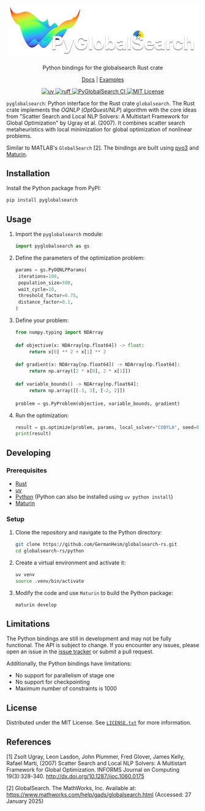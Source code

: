 <p align="center">
    <img
        width="500"
        src="https://raw.githubusercontent.com/GermanHeim/globalsearch-rs/main/python/media/logo.png"
        alt="pyGlobalSearch"
    />
    <p align="center">
        Python bindings for the globalsearch Rust crate
    </p>
    <p align="center">
        <a href="https://docs.rs/globalsearch/latest/globalsearch/">Docs</a> | <a href="https://github.com/GermanHeim/globalsearch-rs/tree/main/python/examples">Examples</a>
    </p>
</p>

<div align="center">
    <a href="https://docs.astral.sh/uv/">
        <img src="https://img.shields.io/badge/uv-black?logo=uv" alt="uv" />
    </a> 
    <a href="https://docs.astral.sh/ruff/">
        <img src="https://img.shields.io/badge/ruff-black?logo=ruff" alt="ruff" />
    </a> 
    <a href="https://github.com/GermanHeim/globalsearch-rs/actions/workflows/pyglobalsearch-ci.yml">
        <img src="https://img.shields.io/github/actions/workflow/status/GermanHeim/globalsearch-rs/pyglobalsearch-ci.yml?branch=main&label=pyglobalsearch%20CI&logo=github" alt="PyGlobalSearch CI"/>
    </a>
    <a href="https://github.com/GermanHeim/globalsearch-rs/blob/main/LICENSE.txt">
        <img src="https://img.shields.io/badge/license-MIT-blue" alt="MIT License" />
    </a>
</div>

`pyglobalsearch`: Python interface for the Rust crate `globalsearch`. The Rust crate implements the _OQNLP_ (_OptQuest/NLP_) algorithm with the core ideas from "Scatter Search and Local NLP Solvers: A Multistart Framework for Global Optimization" by Ugray et al. (2007). It combines scatter search metaheuristics with local minimization for global optimization of nonlinear problems.

Similar to MATLAB's `GlobalSearch` \[2\]. The bindings are built using [pyo3](https://github.com/PyO3/pyo3) and [Maturin](https://github.com/PyO3/maturin).

## Installation

Install the Python package from PyPI:

```bash
pip install pyglobalsearch
```

## Usage

1. Import the `pyglobalsearch` module:

   ```python
   import pyglobalsearch as gs
   ```

2. Define the parameters of the optimization problem:

   ```python
   params = gs.PyOQNLPParams(
    iterations=100,
    population_size=500,
    wait_cycle=10,
    threshold_factor=0.75,
    distance_factor=0.1,
   )
   ```

3. Define your problem:

   ```python
   from numpy.typing import NDArray
   
   def objective(x: NDArray[np.float64]) -> float:
        return x[0] ** 2 + x[1] ** 2

   def gradient(x: NDArray[np.float64]) -> NDArray[np.float64]:
        return np.array([2 * x[0], 2 * x[1]])

   def variable_bounds() -> NDArray[np.float64]:
        return np.array([[-3, 3], [-2, 2]])

   problem = gs.PyProblem(objective, variable_bounds, gradient)
   ```

4. Run the optimization:

   ```python
   result = gs.optimize(problem, params, local_solver="COBYLA", seed=0)
   print(result)
   ```

## Developing

### Prerequisites

- [Rust](https://rustup.rs/)
- [uv](https://docs.astral.sh/uv/getting-started/installation/)
- [Python](https://www.python.org/downloads/) (Python can also be installed using `uv python install`)
- [Maturin](https://www.maturin.rs/installation.html)

### Setup

1. Clone the repository and navigate to the Python directory:

   ```bash
   git clone https://github.com/GermanHeim/globalsearch-rs.git
   cd globalsearch-rs/python
   ```

2. Create a virtual environment and activate it:

   ```bash
   uv venv
   source .venv/bin/activate
   ```

3. Modify the code and use `Maturin` to build the Python package:

   ```bash
   maturin develop
   ```

## Limitations

The Python bindings are still in development and may not be fully functional. The API is subject to change. If you encounter any issues, please open an issue in the [issue tracker](https://github.com/GermanHeim/globalsearch-rs/issues) or submit a pull request.

Additionally, the Python bindings have limitations:

- No support for parallelism of stage one
- No support for checkpointing
- Maximum number of constraints is 1000

## License

Distributed under the MIT License. See [`LICENSE.txt`](https://github.com/GermanHeim/globalsearch-rs/blob/main/LICENSE.txt) for more information.

## References

\[1\] Zsolt Ugray, Leon Lasdon, John Plummer, Fred Glover, James Kelly, Rafael Martí, (2007) Scatter Search and Local NLP Solvers: A Multistart Framework for Global Optimization. INFORMS Journal on Computing 19(3):328-340. <http://dx.doi.org/10.1287/ijoc.1060.0175>

\[2\] GlobalSearch. The MathWorks, Inc. Available at: <https://www.mathworks.com/help/gads/globalsearch.html> (Accessed: 27 January 2025)

